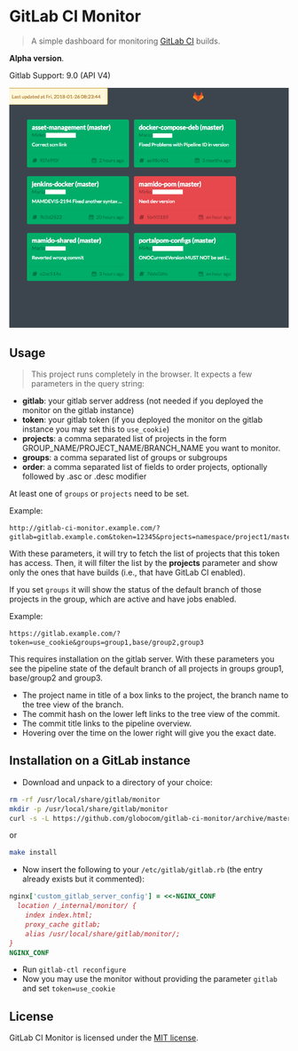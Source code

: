 # GitLab CI Monitor
> A simple dashboard for monitoring [GitLab CI][gitlab-ci] builds.

**Alpha version**.

Gitlab Support: 9.0 (API V4)

[gitlab-ci]: https://about.gitlab.com/gitlab-ci/


![Example][example]

[example]: images/gitlab-ci-monitor-example.png


## Usage
> This project runs completely in the browser. It expects a few parameters
in the query string:

- **gitlab**: your gitlab server address (not needed if you deployed the monitor on the gitlab instance)
- **token**: your gitlab token (if you deployed the monitor on the gitlab instance you may set this to `use_cookie`)
- **projects**: a comma separated list of projects in the form GROUP_NAME/PROJECT_NAME/BRANCH_NAME you want to monitor.
- **groups**: a comma separated list of groups or subgroups
- **order**: a comma separated list of fields to order projects, optionally followed by .asc or .desc modifier

At least one of `groups` or `projects` need to be set.

Example:

```
http://gitlab-ci-monitor.example.com/?gitlab=gitlab.example.com&token=12345&projects=namespace/project1/master,namespace/project1/branch1,namespace/project2/master&order=status.desc,project,author.asc
```

With these parameters, it will try to fetch the list of projects that this
token has access. Then, it will filter the list by the **projects** parameter
and show only the ones that have builds (i.e., that have GitLab CI enabled).

If you set `groups` it will show the status of the default branch of those
projects in the group, which are active and have jobs enabled.

Example:
```
https://gitlab.example.com/?token=use_cookie&groups=group1,base/group2,group3
```

This requires installation on the gitlab server. With these parameters you see the pipeline state
of the default branch of all projects in groups group1, base/group2 and group3.

* The project name in title of a box links to the project, the branch name to the tree view of the branch.
* The commit hash on the lower left links to the tree view of the commit.
* The commit title links to the pipeline overview.
* Hovering over the time on the lower right will give you the exact date.

## Installation on a GitLab instance

* Download and unpack to a directory of your choice:

```bash
rm -rf /usr/local/share/gitlab/monitor
mkdir -p /usr/local/share/gitlab/monitor
curl -s -L https://github.com/globocom/gitlab-ci-monitor/archive/master.tar.gz | tar xz -C /usr/local/share/gitlab/monitor --strip-components=1
```

or

```bash
make install
```

* Now insert the following to your `/etc/gitlab/gitlab.rb` (the entry already exists but it commented):

```ruby
nginx['custom_gitlab_server_config'] = <<-NGINX_CONF
  location /_internal/monitor/ {
    index index.html;
    proxy_cache gitlab;
    alias /usr/local/share/gitlab/monitor/;
}
NGINX_CONF
```
* Run `gitlab-ctl reconfigure`
* Now you may use the monitor without providing the parameter `gitlab` and set `token=use_cookie`


## License

GitLab CI Monitor is licensed under the [MIT license](LICENSE).
